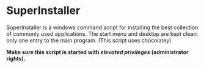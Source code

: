 SuperInstaller
==============

SuperInstaller is a windows command script for installing the best collection of commonly used applications. The start menu and desktop are kept clean: only one entry to the main program. (This script uses chocolatey)

**Make sure this script is started with _elevated privileges_ (administrator rights).**

